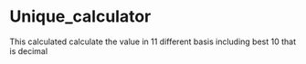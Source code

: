 # Unique_calculator
This calculated calculate the value in 11 different basis including best 10 that is decimal
